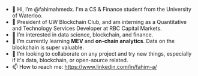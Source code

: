 - 👋 Hi, I’m @fahimahmedx. I'm a CS & Finance student from the University of Waterloo.
- 💼 President of UW Blockchain Club, and am interning as a Quantitative and Technology Services Developer at RBC Capital Markets.
- 👀 I’m interested in data science, blockchain, and finance.
- 🌱 I’m currently learning **MEV** and **on-chain analytics**. Data on the blockchain is super valuable.
- 💞️ I’m looking to collaborate on any project and try new things, especially if it's data, blockchain, or open-source related.
- 📫 How to reach me: https://www.linkedin.com/in/fahim-a/

<!---
fahimahmedx/fahimahmedx is a ✨ special ✨ repository because its `README.md` (this file) appears on your GitHub profile.
You can click the Preview link to take a look at your changes.
--->
